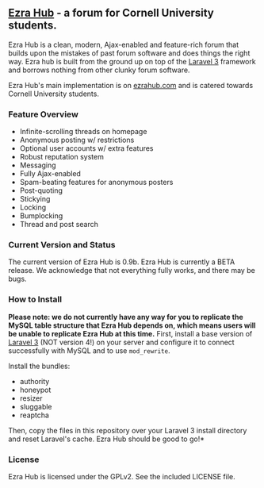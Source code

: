 ## [Ezra Hub](http://ezrahub.com) - a forum for Cornell University students.

Ezra Hub is a clean, modern, Ajax-enabled and feature-rich forum that builds upon the mistakes of past forum software and does things the right way. Ezra hub is built from the ground up on top of the [Laravel 3](http://laravel.com) framework and borrows nothing from other clunky forum software.

Ezra Hub's main implementation is on [ezrahub.com](http://ezrahub.com) and is catered towards Cornell University students.

### Feature Overview

- Infinite-scrolling threads on homepage
- Anonymous posting w/ restrictions
- Optional user accounts w/ extra features
- Robust reputation system
- Messaging
- Fully Ajax-enabled
- Spam-beating features for anonymous posters
- Post-quoting
- Stickying
- Locking
- Bumplocking
- Thread and post search

### Current Version and Status
The current version of Ezra Hub is 0.9b. Ezra Hub is currently a BETA release. We acknowledge that not everything fully works, and there may be bugs.

### How to Install
**Please note: we do not currently have any way for you to replicate the MySQL table structure that Ezra Hub depends on, which means users will be unable to replicate Ezra Hub at this time.** First, install a base version of [Laravel 3](http://laravel.com) (NOT version 4!) on your server and configure it to connect successfully with MySQL and to use `mod_rewrite`.

Install the bundles:
- authority
- honeypot
- resizer
- sluggable
- reaptcha

Then, copy the files in this repository over your Laravel 3 install directory and reset Laravel's cache. Ezra Hub should be good to go!*


### License

Ezra Hub is licensed under the GPLv2. See the included LICENSE file.
